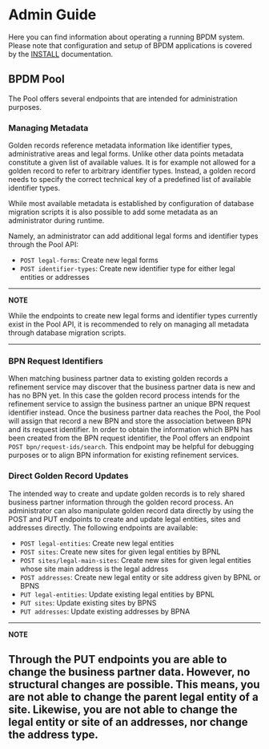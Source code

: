 # Admin Guide

Here you can find information about operating a running BPDM system.
Please note that configuration and setup of BPDM applications is covered by the [INSTALL](../../INSTALL.md) documentation.

## BPDM Pool

The Pool offers several endpoints that are intended for administration purposes.

### Managing Metadata

Golden records reference metadata information like identifier types, administrative areas and legal forms.
Unlike other data points metadata constitute a given list of available values.
It is for example not allowed for a golden record to refer to arbitrary identifier types.
Instead, a golden record needs to specify the correct technical key of a predefined list of available identifier types.

While most available metadata is established by configuration of database migration scripts it is also possible to add some metadata as an administrator during runtime.

Namely, an administrator can add additional legal forms and identifier types through the Pool API:

- `POST legal-forms`: Create new legal forms
- `POST identifier-types`: Create new identifier type for either legal entities or addresses

---
**NOTE**

While the endpoints to create new legal forms and identifier types currently exist in the Pool API, it is recommended to rely on managing all metadata through database migration scripts.

---

### BPN Request Identifiers

When matching business partner data to existing golden records a refinement service may discover that the business partner data is new and has no BPN yet.
In this case the golden record process intends for the refinement service to assign the business partner an unique BPN request identifier instead.
Once the business partner data reaches the Pool, the Pool will assign that record a new BPN and store the association between BPN and its request identifier.
In order to obtain the information which BPN has been created from the BPN request identifier, the Pool offers an endpoint `POST bpn/request-ids/search`.
This endpoint may be helpful for debugging purposes or to align BPN information for existing refinement services.

### Direct Golden Record Updates

The intended way to create and update golden records is to rely shared business partner information through the golden record process.
An administrator can also manipulate golden record data directly by using the POST and PUT endpoints to create and update legal entities, sites and addresses directly.
The following endpoints are available:

- `POST legal-entities`: Create new legal entities
- `POST sites`: Create new sites for given legal entities by BPNL
- `POST sites/legal-main-sites`: Create new sites for given legal entities whose site main address is the legal address
- `POST addresses`: Create new legal entity or site address given by BPNL or BPNS
- `PUT legal-entities`: Update existing legal entities by BPNL
- `PUT sites`: Update existing sites by BPNS
- `PUT addresses`: Update existing addresses by BPNA

---
**NOTE**

Through the PUT endpoints you are able to change the business partner data.
However, no structural changes are possible.
This means, you are not able to change the parent legal entity of a site.
Likewise, you are not able to change the legal entity or site of an addresses, nor change the address type.
---